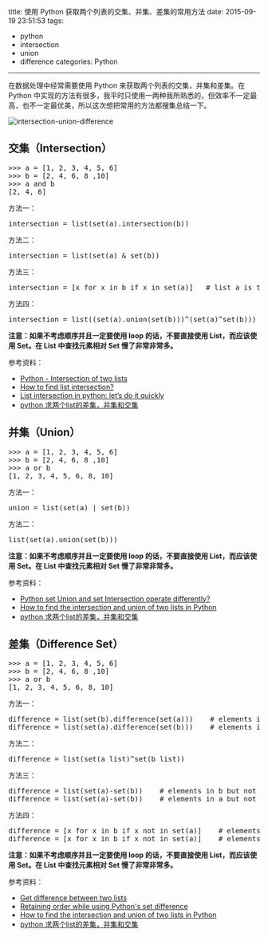 title: 使用 Python 获取两个列表的交集、并集、差集的常用方法
date: 2015-09-19 23:51:53
tags:
  - python
  - intersection
  - union
  - difference
categories: Python
---

在数据处理中经常需要使用 Python 来获取两个列表的交集，并集和差集。在 Python 中实现的方法有很多，我平时只使用一两种我所熟悉的，但效率不一定最高，也不一定最优美，所以这次想把常用的方法都搜集总结一下。

![intersection-union-difference](http://zxjsdp1.qiniudn.com/intersection-union-difference.png)

交集（Intersection）
------------------

<pre>
>>> a = [1, 2, 3, 4, 5, 6]
>>> b = [2, 4, 6, 8 ,10]
>>> a and b
[2, 4, 6]
</pre>

方法一：

<pre>intersection = list(set(a).intersection(b))</pre>

方法二：

<pre>intersection = list(set(a) & set(b))</pre>

方法三：

<pre>intersection = [x for x in b if x in set(a)]   # list a is the larger list b</pre>

方法四：

<pre>intersection = list((set(a).union(set(b)))^(set(a)^set(b)))</pre>

**注意：如果不考虑顺序并且一定要使用 loop 的话，不要直接使用 List，而应该使用 Set。在 List 中查找元素相对 Set 慢了非常非常多。**

参考资料：

- [Python - Intersection of two lists](https://stackoverflow.com/questions/642763/python-intersection-of-two-lists)
- [How to find list intersection?](https://stackoverflow.com/questions/3697432/how-to-find-list-intersection)
- [List intersection in python: let’s do it quickly](http://blog.michelemattioni.me/2015/01/10/list-intersection-in-python-lets-do-it-quickly/)
- [python 求两个list的差集，并集和交集](http://segmentfault.com/a/1190000000761405)

并集（Union）
-----------

<pre>
>>> a = [1, 2, 3, 4, 5, 6]
>>> b = [2, 4, 6, 8 ,10]
>>> a or b
[1, 2, 3, 4, 5, 6, 8, 10]
</pre>

方法一：
<pre>union = list(set(a) | set(b))</pre>

方法二：
<pre>list(set(a).union(set(b)))</pre>

**注意：如果不考虑顺序并且一定要使用 loop 的话，不要直接使用 List，而应该使用 Set。在 List 中查找元素相对 Set 慢了非常非常多。**

参考资料：

- [Python set Union and set Intersection operate differently?](https://stackoverflow.com/questions/19580944/python-set-union-and-set-intersection-operate-differently)
- [How to find the intersection and union of two lists in Python](http://www.saltycrane.com/blog/2008/01/how-to-find-intersection-and-union-of/)
- [python 求两个list的差集，并集和交集](http://segmentfault.com/a/1190000000761405)


差集（Difference Set）
--------------------

<pre>
>>> a = [1, 2, 3, 4, 5, 6]
>>> b = [2, 4, 6, 8 ,10]
>>> a or b
[1, 2, 3, 4, 5, 6, 8, 10]
</pre>

方法一：
<pre>
difference = list(set(b).difference(set(a)))    # elements in b but not in a
difference = list(set(a).difference(set(b)))    # elements in a but not in b
</pre>

方法二：
<pre>difference = list(set(a_list)^set(b_list))</pre>

方法三：
<pre>
difference = list(set(a)-set(b))    # elements in b but not in a
difference = list(set(a)-set(b))    # elements in a but not in b
</pre>

方法四：
<pre>
difference = [x for x in b if x not in set(a)]    # elements in b but not in a
difference = [x for x in b if x not in set(a)]    # elements in a but not in b
</pre>

**注意：如果不考虑顺序并且一定要使用 loop 的话，不要直接使用 List，而应该使用 Set。在 List 中查找元素相对 Set 慢了非常非常多。**

参考资料：

- [Get difference between two lists](https://stackoverflow.com/questions/3462143/get-difference-between-two-lists)
- [Retaining order while using Python's set difference](https://stackoverflow.com/questions/10005367/retaining-order-while-using-pythons-set-difference)
- [How to find the intersection and union of two lists in Python](http://www.saltycrane.com/blog/2008/01/how-to-find-intersection-and-union-of/)
- [python 求两个list的差集，并集和交集](http://segmentfault.com/a/1190000000761405)

